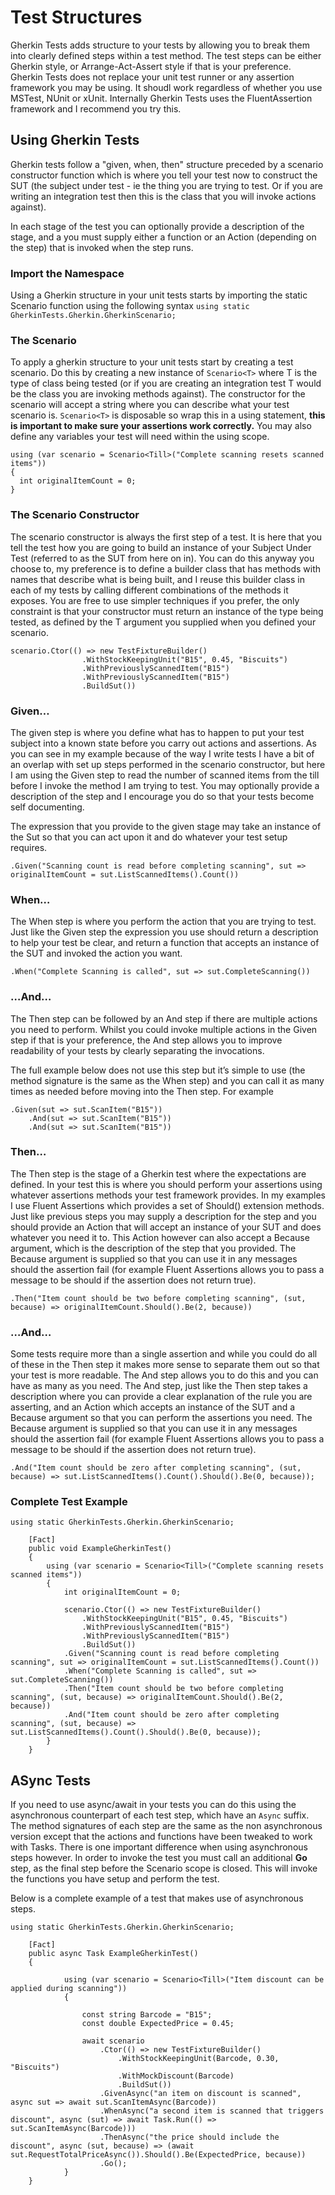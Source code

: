 ﻿# Test Structures
Gherkin Tests adds structure to your tests by allowing you to break them into clearly defined steps within a test method.
The test steps can be either Gherkin style, or Arrange-Act-Assert style if that is your preference.
Gherkin Tests does not replace your unit test runner or any assertion framework you may be using. It shoudl work regardless of whether you use MSTest, NUnit or xUnit.
Internally Gherkin Tests uses the FluentAssertion framework and I recommend you try this.

## Using Gherkin Tests

Gherkin tests follow a "given, when, then" structure preceded by a scenario constructor function which is where you tell your test now to construct the SUT (the subject under test - ie the thing you are trying to test. Or if you are writing an integration test then this is the class that you will invoke actions against).

In each stage of the test you can optionally provide a description of the stage, and a you must supply either a function or an Action (depending on the step) that is invoked when the step runs.

### Import the Namespace
Using a Gherkin structure in your unit tests starts by importing the static Scenario function using the following syntax
`using static GherkinTests.Gherkin.GherkinScenario;`

### The Scenario
To apply a gherkin structure to your unit tests start by creating a test scenario. Do this by creating a new instance of `Scenario<T>` where T is the type of class being tested (or if you are creating an integration test T would be the class you are invoking methods against).
The constructor for the scenario will accept a string where you can describe what your test scenario is.
`Scenario<T>` is disposable so wrap this in a using statement, **this is important to make sure your assertions work correctly.**
You may also define any variables your test will need within the using scope.
```
using (var scenario = Scenario<Till>("Complete scanning resets scanned items"))
{
  int originalItemCount = 0;
}
```

### The Scenario Constructor
The scenario constructor is always the first step of a test. It is here that you tell the test how you are going to build an instance of your Subject Under Test (referred to as the SUT from here on in). You can do this anyway you choose to, my preference is to define a builder class that has methods with names that describe what is being built, and I reuse this builder class in each of my tests by calling different combinations of the methods it exposes.
You are free to use simpler techniques if you prefer, the only constraint is that your constructor must return an instance of the type being tested, as defined by the T argument you supplied when you defined your scenario.

```
scenario.Ctor(() => new TestFixtureBuilder()
                .WithStockKeepingUnit("B15", 0.45, "Biscuits")
                .WithPreviouslyScannedItem("B15")
                .WithPreviouslyScannedItem("B15")
                .BuildSut())
```
### Given…
The given step is where you define what has to happen to put your test subject into a known state before you carry out actions and assertions.
As you can see in my example because of the way I write tests I have a bit of an overlap with set up steps performed in the scenario constructor, but here I am using the Given step to read the number of scanned items from the till before I invoke the method I am trying to test.
You may optionally provide a description of the step and I encourage you do so that your tests become self documenting.

The expression that you provide to the given stage may take an instance of the Sut so that you can act upon it and do whatever your test setup requires.
```
.Given("Scanning count is read before completing scanning", sut => originalItemCount = sut.ListScannedItems().Count())
```

### When…
The When step is where you perform the action that you are trying to test. Just like the Given step the expression you use should return a description to help your test be clear, and return a function that accepts an instance of the SUT and invoked the action you want.
```
.When("Complete Scanning is called", sut => sut.CompleteScanning())
```

### …And…
The Then step can be followed by an And step if there are multiple actions you need to perform. Whilst you could invoke multiple actions in the Given step if that is your preference, the And step allows you to improve readability of your tests by clearly separating the invocations.

The full example below does not use this step but it’s simple to use (the method signature is the same as the When step) and you can call it as many times as needed before moving into the Then step.
For example

```
.Given(sut => sut.ScanItem("B15"))
    .And(sut => sut.ScanItem("B15"))
    .And(sut => sut.ScanItem("B15"))
```

### Then…
The Then step is the stage of a Gherkin test where the expectations are defined. In your test this is where you should perform your assertions using whatever assertions methods your test framework provides. In my examples I use Fluent Assertions which provides a set of Should() extension methods.
Just like previous steps you may supply a description for the step and you should provide an Action that will accept an instance of your SUT and does whatever you need it to.
This Action however can also accept a Because argument, which is the description of the step that you provided. The Because argument is supplied so that you can use it in any messages should the assertion fail (for example Fluent Assertions allows you to pass a message to be should if the assertion does not return true).

```
.Then("Item count should be two before completing scanning", (sut, because) => originalItemCount.Should().Be(2, because))
```


### …And…
Some tests require more than a single assertion and while you could do all of these in the Then step it makes more sense to separate them out so that your test is more readable. The And step allows you to do this and you can have as many as you need. The And step, just like the Then step takes a description where you can provide a clear explanation of the rule you are asserting, and an Action which accepts an instance of the SUT and a Because argument so that you can perform the assertions you need.
The Because argument is supplied so that you can use it in any messages should the assertion fail (for example Fluent Assertions allows you to pass a message to be should if the assertion does not return true).

```
.And("Item count should be zero after completing scanning", (sut, because) => sut.ListScannedItems().Count().Should().Be(0, because));
```

### Complete Test Example
```
using static GherkinTests.Gherkin.GherkinScenario;

    [Fact]
    public void ExampleGherkinTest()
    {
        using (var scenario = Scenario<Till>("Complete scanning resets scanned items"))
        {
            int originalItemCount = 0;

            scenario.Ctor(() => new TestFixtureBuilder()
                .WithStockKeepingUnit("B15", 0.45, "Biscuits")
                .WithPreviouslyScannedItem("B15")
                .WithPreviouslyScannedItem("B15")
                .BuildSut())
            .Given("Scanning count is read before completing scanning", sut => originalItemCount = sut.ListScannedItems().Count())
            .When("Complete Scanning is called", sut => sut.CompleteScanning())
            .Then("Item count should be two before completing scanning", (sut, because) => originalItemCount.Should().Be(2, because))
            .And("Item count should be zero after completing scanning", (sut, because) => sut.ListScannedItems().Count().Should().Be(0, because));
        }
    }
```


## ASync Tests
If you need to use async/await in your tests you can do this using the asynchronous counterpart of each test step, which have an `Async` suffix. The method signatures of each step are the same as the non asynchronous version except that the actions and functions have been tweaked to work with Tasks.
There is one important difference when using asynchronous steps however.
In order to invoke the test you must call an additional **Go** step, as the final step before the Scenario scope is closed.
This will invoke the functions you have setup and perform the test.

Below is a complete example of a test that makes use of asynchronous steps.

```
using static GherkinTests.Gherkin.GherkinScenario;

    [Fact]
    public async Task ExampleGherkinTest()
    {

            using (var scenario = Scenario<Till>("Item discount can be applied during scanning"))
            {

                const string Barcode = "B15";
                const double ExpectedPrice = 0.45;

                await scenario
                    .Ctor(() => new TestFixtureBuilder()
                        .WithStockKeepingUnit(Barcode, 0.30, "Biscuits")
                        .WithMockDiscount(Barcode)
                        .BuildSut())
                    .GivenAsync("an item on discount is scanned", async sut => await sut.ScanItemAsync(Barcode))
                    .WhenAsync("a second item is scanned that triggers discount", async (sut) => await Task.Run(() => sut.ScanItemAsync(Barcode)))
                    .ThenAsync("the price should include the discount", async (sut, because) => (await sut.RequestTotalPriceAsync()).Should().Be(ExpectedPrice, because))
                    .Go();
            }
    }
```